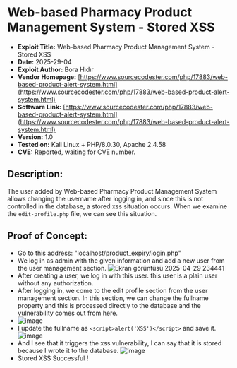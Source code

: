 # Web-based Pharmacy Product Management System - Stored XSS
+ **Exploit Title:** Web-based Pharmacy Product Management System - Stored XSS
+ **Date:** 2025-29-04
+ **Exploit Author:** Bora Hıdır
+ **Vendor Homepage:** [https://www.sourcecodester.com/php/17883/web-based-product-alert-system.html](https://www.sourcecodester.com/php/17883/web-based-product-alert-system.html)
+ **Software Link:** [https://www.sourcecodester.com/php/17883/web-based-product-alert-system.html](https://www.sourcecodester.com/php/17883/web-based-product-alert-system.html)
+ **Version:** 1.0
+ **Tested on:** Kali Linux + PHP/8.0.30, Apache 2.4.58
+ **CVE:** Reported, waiting for CVE number.

## Description:
The user added by Web-based Pharmacy Product Management System allows changing the username after logging in, and since this is not controlled in the database, a stored xss situation occurs.
When we examine the `edit-profile.php` file, we can see this situation.

## Proof of Concept:
+ Go to this address: "localhost/product_expiry/login.php"
+ We log in as admin with the given information and add a new user from the user management section.
![Ekran görüntüsü 2025-04-29 234441](https://github.com/user-attachments/assets/ec885c60-75c1-477a-b7af-e2848c8b0d34)
+ After creating a user, we log in with this user. this user is a plain user without any authorization.
+ After logging in, we come to the edit profile section from the user management section. In this section, we can change the fullname property and this is processed directly to the database and the vulnerability comes out from here.
+ ![image](https://github.com/user-attachments/assets/693b4d7c-0580-4adf-a3b2-d10dee6b8b48)
+ I update the fullname as `<script>alert('XSS')</script>` and save it.
![image](https://github.com/user-attachments/assets/e19d7a69-188b-44c5-a541-0cb1eded69f1)
+ And I see that it triggers the xss vulnerability, I can say that it is stored because I wrote it to the database.
![image](https://github.com/user-attachments/assets/897a83ac-bb81-430a-8a1b-9cd987f9d263)
+ Stored XSS Successful !
